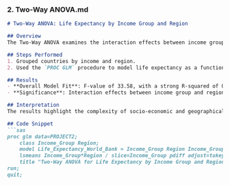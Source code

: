 ### **2. Two-Way ANOVA.md**
```markdown
# Two-Way ANOVA: Life Expectancy by Income Group and Region

## Overview
The Two-Way ANOVA examines the interaction effects between income group and geographical region on life expectancy. This method accounts for both independent and combined effects of these factors.

## Steps Performed
1. Grouped countries by income and region.
2. Used the `PROC GLM` procedure to model life expectancy as a function of both factors and their interaction.

## Results
- **Overall Model Fit**: F-value of 33.58, with a strong R-squared of 0.8159.
- **Significance**: Interaction effects between income group and region were statistically significant.

## Interpretation
The results highlight the complexity of socio-economic and geographical factors influencing life expectancy. Certain regions within the same income group showed significant variability.

## Code Snippet
```sas
proc glm data=PROJECT2;
    class Income_Group Region;
    model Life_Expectancy_World_Bank = Income_Group Region Income_Group*Region;
    lsmeans Income_Group*Region / slice=Income_Group pdiff adjust=tukey;
    title "Two-Way ANOVA for Life Expectancy by Income Group and Region";
run;
quit;
